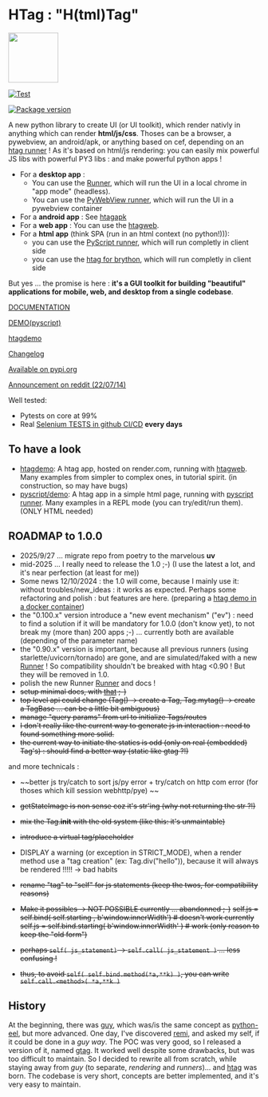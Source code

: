 # HTag : "H(tml)Tag"

<img src="https://manatlan.github.io/htag/htag.png" width="100" height="100">

[![Test](https://github.com/manatlan/htag/actions/workflows/on_commit_do_all_unittests.yml/badge.svg)](https://github.com/manatlan/htag/actions/workflows/on_commit_do_all_unittests.yml)

<a href="https://pypi.org/project/htag/">
    <img src="https://badge.fury.io/py/htag.svg?x" alt="Package version">
</a>


A new python library to create UI (or UI toolkit), which render nativly in anything which can render **html/js/css**.
Thoses can be a browser, a pywebview, an android/apk, or anything based on cef, depending on an [htag runner](https://manatlan.github.io/htag/runners/) !
As it's based on html/js rendering: you can easily mix powerful JS libs with powerful PY3 libs : and make powerful python apps !

 * For a **desktop app** : 
    * You can use the [Runner](https://manatlan.github.io/htag/runner), which will run the UI in a local chrome in "app mode" (headless).
    * You can use the [PyWebView runner](https://manatlan.github.io/htag/runners/#pywebwiew), which will run the UI in a pywebview container 
 * For a **android app** : See [htagapk](https://github.com/manatlan/htagapk)
 * For a **web app** : You can use the [htagweb](https://github.com/manatlan/htagweb).
 * For a **html app** (think SPA (run in an html context (no python!))):
    * you can use the [PyScript runner](https://manatlan.github.io/htag/runners/#runner-pyscript), which will run completly in client side
    * you can use the [htag for brython](https://github.com/manatlan/htag/blob/main/brython/README.md), which will run completly in client side


But yes … the promise is here : **it's a GUI toolkit for building "beautiful" applications for mobile, web, and desktop from a single codebase**.

[DOCUMENTATION](https://manatlan.github.io/htag/)

[DEMO(pyscript)](https://raw.githack.com/manatlan/htag/main/examples/pyscript_demo.html)

[htagdemo](https://htagdemo.onrender.com/)

[Changelog](https://github.com/manatlan/htag/releases)

[Available on pypi.org](https://pypi.org/project/htag/)

[Announcement on reddit (22/07/14)](https://www.reddit.com/r/Python/comments/vysnci/htag_a_new_gui_tookit_for_webdesktopandroid_from/)


Well tested:
 - Pytests on core at 99%
 - Real [Selenium TESTS in github CI/CD](https://github.com/manatlan/htag/actions/workflows/selenium.yaml) **every days**

## To have a look

 * [htagdemo](https://htagdemo.onrender.com/): A htag app, hosted on render.com, running with [htagweb](https://github.com/manatlan/htagweb). Many examples from simpler to complex ones, in tutorial spirit. (in construction, so may have bugs)
 * [pyscript/demo](https://raw.githack.com/manatlan/htag/main/examples/pyscript_demo.html): A htag app in a simple html page, running with [pyscript runner](https://manatlan.github.io/htag/runners/#pyscript). Many examples in a REPL mode (you can try/edit/run them). (ONLY HTML needed)

## ROADMAP to 1.0.0

 * 2025/9/27 ... migrate repo from poetry to the marvelous **uv**
 * mid-2025 ... I really need to release the 1.0 ;-) (I use the latest a lot, and it's near perfection (at least for me))
 * Some news 12/10/2024 : the 1.0 will come, because I mainly use it: without troubles/new_ideas : it works as expected. Perhaps some refactoring and polish : but features are here. (preparing a [htag demo in a docker container](https://github.com/manatlan/htagdemo))
 * the "0.100.x" version introduce a "new event mechanism" ("ev") : need to find a solution if it will be mandatory for 1.0.0 (don't know yet), to not break my (more than) 200 apps ;-) ... currently both are available (depending of the parameter name)
 * the "0.90.x" version is important, because all previous runners (using starlette/uvicorn/tornado) are gone, and are simulated/faked with a new [Runner](https://manatlan.github.io/htag/runner) ! So compatibility shouldn't be breaked with htag <0.90 ! But they will be removed in 1.0.
 * polish the new Runner [Runner](https://manatlan.github.io/htag/runner) and docs !
 * ~~setup minimal docs, with [that](https://realpython.com/python-project-documentation-with-mkdocs/) ;-)~~
 * ~~top level api could change (Tag() -> create a Tag, Tag.mytag() -> create a TagBase ... can be a little bit ambiguous)~~
 * ~~manage "query params" from url to initialize Tags/routes~~
 * ~~I don't really like the current way to generate js in interaction : need to found something more solid.~~
 * ~~the current way to initiate the statics is odd (only on real (embedded) Tag's) : should find a better way (static like gtag ?!)~~

and more technicals :
- ~~better js try/catch to sort js/py error + try/catch on http com error (for thoses which kill session webhttp/pye) ~~
- ~~getStateImage is non sense coz it's str'ing (why not returning the str ?!)~~
- ~~mix the Tag.__init__ with the old system (like this: it's unmaintable)~~
- ~~introduce a virtual tag/placeholder~~
- DISPLAY a warning (or exception in STRICT_MODE), when a render method use a "tag creation" (ex: Tag.div("hello")), because it will always be rendered !!!!! -> bad habits

- ~~rename "tag" to "self" for js statements (keep the twos, for compatibility reasons)~~
- ~~Make it possibles -> NOT POSSIBLE currently ... abandonned ;-)~~
    ~~self.js = self.bind( self.starting , b'window.innerWidth') # doesn't work currently~~
    ~~self.js = self.bind.starting( b'window.innerWidth' ) # work (only reason to keep the "old form")~~

- ~~perhaps `self( js_statement)` -> `self.call( js_statement )` ... less confusing !~~
- ~~thus, to avoid `self( self.bind.method(*a,**k) )`, you can write `self.call.<method>( *a,**k )`~~



## History

At the beginning, there was [guy](https://github.com/manatlan/guy), which was/is the same concept as [python-eel](https://github.com/ChrisKnott/Eel), but more advanced.
One day, I've discovered [remi](https://github.com/rawpython/remi), and asked my self, if it could be done in a *guy way*. The POC was very good, so I released
a version of it, named [gtag](https://github.com/manatlan/gtag). It worked well despite some drawbacks, but was too difficult to maintain. So I decided to rewrite all
from scratch, while staying away from *guy* (to separate, *rendering* and *runners*)... and [htag](https://github.com/manatlan/htag) was born. The codebase is very short, concepts are better implemented, and it's very easy to maintain.


